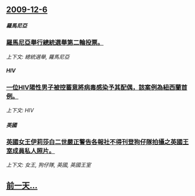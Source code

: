 ## [2009-12-6](/news/2009/12/6/index.md)

##### 羅馬尼亞
### [ 羅馬尼亞舉行總統選舉第二輪投票。](/news/2009/12/6/羅馬尼亞舉行總統選舉第二輪投票.md)
_上下文: 總統選舉, 羅馬尼亞_

##### HIV
### [ 一位HIV陽性男子被控蓄意將病毒感染予其配偶，該案例為紐西蘭首例。](/news/2009/12/6/一位HIV陽性男子被控蓄意將病毒感染予其配偶-該案例為紐西蘭首例.md)
_上下文: HIV_

##### 英國
### [ 英國女王伊莉莎白二世嚴正警告各報社不得刊登狗仔隊拍攝之英國王室成員私人照片。](/news/2009/12/6/英國女王伊莉莎白二世嚴正警告各報社不得刊登狗仔隊拍攝之英國王室成員私人照片.md)
_上下文: 女王, 狗仔隊, 英國, 英國王室_

## [前一天...](/news/2009/12/5/index.md)

